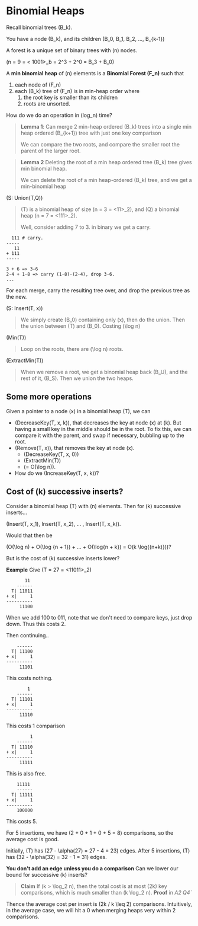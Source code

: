 # Binomial Heaps

Recall binomial trees \(B_k\).


You have a node \(B_k\), and its children \(B_0, B_1, B_2, ..., B_{k-1}\)

A forest is a unique set of binary trees with \(n\) nodes. 

\(n = 9 = < 1001>_b = 2^3 + 2^0 = B_3 + B_0\)

A **min binomial heap** of \(n\) elements is a **Binomial Forest \(F_n\)** such that 

1. each node of \(F_n\)
2. each \(B_k\) tree of \(F_n\) is in min-heap order where
   1. the root key is smaller than its children
   2. roots are unsorted.

How do we do an operation in \(log_n\) time?

> **Lemma 1**:
> Can merge 2 min-heap ordered \(B_k\) trees into a single min heap ordered \(B_{k+1}\) tree with just one key comparison
>
> We can compare the two roots, and compare the smaller root the parent of the larger root.

> **Lemma 2**
> Deleting the root of a min heap ordered tree \(B_k\) tree gives min binomial heap. 
>
> We can delete the root of a min heap-ordered \(B_k\) tree, and we get a min-binomial heap

\(S: Union(T,Q)\)
> \(T\) is a binomial heap of size \(n = 3 = <11>_2\), and \(Q\) a binomial heap \(n = 7 = <111>_2\).
>
> Well, consider adding 7 to 3. in binary we get a carry.
```
  111 # carry.
----- 
   11
+ 111
-----
```

```
3 + 6 => 3-6 
2-4 + 1-8 => carry (1-8)-(2-4), drop 3-6.
...
```

For each merge, carry the resulting tree over, and drop the previous tree as the new.

\(S: Insert(T, x)\)
> We simply create \(B_0\) containing only \(x\), then do the union. Then the union between \(T\) and \(B_0\). Costing \(\log n\)

\(Min(T)\)
> Loop on the roots, there are \(\log n\) roots. 

\(ExtractMin(T)\)
> When we remove a root, we get a binomial heap back \(B_U\), and the rest of it, \(B_S\). Then we union the two heaps.

## Some more operations
Given a pointer to a node \(x\) in a binomial heap \(T\), we can
* \(DecreaseKey(T, x, k)\), that decreases the key at node \(x\) at \(k\). But having a small key in the middle should be in the root. To fix this, we can compare it with the parent, and swap if necessary, bubbling up to the root.
* \(Remove(T, x)\), that removes the key at node \(x\). 
  * \(DecreaseKey(T, x, 0)\)
  * \(ExtractMin(T)\)
  * \(= O(\log n)\).
* How do we \(IncreaseKey(T, x, k)\)?

## Cost of \(k\) successive inserts?

Consider a binomial heap \(T\) with \(n\) elements. Then for \(k\) successive inserts...

\(Insert(T, x_1), Insert(T, x_2), ... , Insert(T, x_k)\).

Would that then be

\(O(\log n) + O(\log {n + 1}) + ... + O(\log{n + k}) = O(k \log{(n+k)})\)?

But is the cost of \(k\) successive inserts lower? 

**Example**
Give \(T = 27 = <11011>_2\)

```
       11
    ------
  T| 11011
+ x|     1
----------
     11100
```

When we add 100 to 011, note that we don't need to compare keys, just drop down. Thus this costs 2.

Then continuing..

```
    ------
  T| 11100
+ x|     1
----------
     11101
```

This costs nothing.

```
        1
    ------
  T| 11101
+ x|     1
----------
     11110
```

This costs 1 comparison


```
         1
    ------
  T| 11110
+ x|     1
----------
     11111
```
This is also free.

```
    11111
    ------
  T| 11111
+ x|     1
----------
    100000
```

This costs 5.

For 5 insertions, we have \(2 + 0 + 1 + 0 + 5 = 8\) comparisons, so the average cost is good. 

Initially, \(T\) has \(27 - \alpha(27) = 27 - 4 = 23\) edges.
After 5 insertions, \(T\) has \(32 - \alpha(32) = 32 - 1 = 31\) edges.

**You don't add an edge unless you do a comparison** 
Can we lower our bound for successive \(k\) inserts?

> **Claim** If \(k > \log_2 n\), then the total cost is at most \(2k\) key comparisons, which is much smaller than \(k \log_2 n\).
> **Proof** in *A2 Q4`*

Thence the average cost per insert is \(2k / k \leq 2\) comparisons. Intuitively, in the average case, we will hit a 0 when merging heaps very within 2 comparisons.